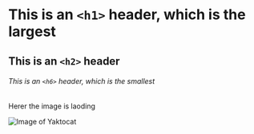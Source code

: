 # This is an `<h1>` header, which is the largest

## This is an `<h2>` header

###### This is an `<h6>` header, which is the smallest

Herer the image is laoding 

![Image of Yaktocat](https://octodex.github.com/images/yaktocat.png)
